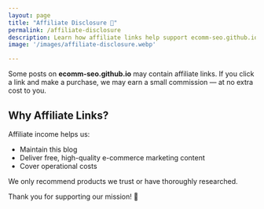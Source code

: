 ```yaml
---
layout: page
title: "Affiliate Disclosure 💼"
permalink: /affiliate-disclosure
description: Learn how affiliate links help support ecomm-seo.github.io and how we ensure transparency in our recommendations.
image: '/images/affiliate-disclosure.webp'

---
```


Some posts on **ecomm-seo.github.io** may contain affiliate links. If you click a link and make a purchase, we may earn a small commission — at no extra cost to you.

## Why Affiliate Links?
Affiliate income helps us:
- Maintain this blog
- Deliver free, high-quality e-commerce marketing content
- Cover operational costs

We only recommend products we trust or have thoroughly researched.

Thank you for supporting our mission! 🙏

